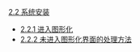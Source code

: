 [2.2 系统安装](https://github.com/frank202020/Group-Control/blob/master/part2/2.2.md)

* [2.2.1 进入图形化](https://frank202020.gitbooks.io/group-control/content/part2/2.2.1.html)
* [2.2.2 未进入图形化界面的处理方法](https://frank202020.gitbooks.io/group-control/content/part2/2.2.2.html)



